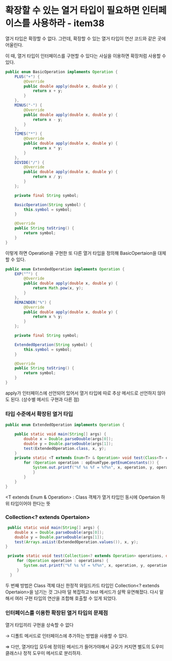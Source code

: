 # 확장할 수 있는 열거 타입이 필요하면 인터페이스를 사용하라 - item38

열거 타입은 확장할 수 없다. 그런데, 확장할 수 있는 열거 타입이 연산 코드와 같은 곳에 어울린다.

이 때, 열거 타입이 인터페이스를 구현할 수 있다는 사실을 이용하면 확장처럼 사용할 수 있다.

```java
public enum BasicOperation implements Operation {
    PLUS("+") {
        @Override
        public double apply(double x, double y) {
            return x + y;
        }
    },
    MINUS("-") {
        @Override
        public double apply(double x, double y) {
            return x - y;
        }
    },
    TIMES("*") {
        @Override
        public double apply(double x, double y) {
            return x * y;
        }
    },
    DIVIDE("/") {
        @Override
        public double apply(double x, double y) {
            return x / y;
        }
    };

    private final String symbol;

    BasicOperation(String symbol) {
        this.symbol = symbol;
    }

    @Override
    public String toString() {
        return symbol;
    }
}
```

이렇게 하면 Operation을 구현한 또 다른 열거 타입을 정의해 BasicOpertaion을 대체할 수 있다.

```java
public enum ExtendedOperation implements Operation {
    EXP("^") {
        @Override
        public double apply(double x, double y) {
            return Math.pow(x, y);
        }
    },
    REMAINDER("%") {
        @Override
        public double apply(double x, double y) {
            return x % y;
        }
    };

    private final String symbol;

    ExtendedOperation(String symbol) {
        this.symbol = symbol;
    }

    @Override
    public String toString() {
        return symbol;
    }
}
```

apply가 인터페이스에 선언되어 있어서 열거 타입에 따로 추상 메서드로 선언하지 않아도 된다. (상수별 메서드 구현과 다른 점)

### 타입 수준에서 확장된 열거 타입

```java
public enum ExtendedOperation implements Operation {

    public static void main(String[] args) {
        double x = Double.parseDouble(args[0]);
        double y = Double.parseDouble(args[1]);
        test(ExtendedOperation.class, x, y);
    }
    private static <T extends Enum<T> & Operation> void test(Class<T> opEnumType, double x, double y) {
        for (Operation operation : opEnumType.getEnumConstants()) {
            System.out.printf("%f %s %f = %f%n", x, operation, y, operation.apply(x, y));
	        }
	    }
	}
}
```

<T extends Enum<T> & Operation> : Class 객체가 열거 타입인 동시에 Opertaion 하위 타입이어야 한다는 뜻

### Collection<? extends Opertaion>

```java
 public static void main(String[] args) {
    double x = Double.parseDouble(args[0]);
    double y = Double.parseDouble(args[1]);
    test(Arrays.asList(ExtendedOperation.values()), x, y);
}

 private static void test(Collection<? extends Operation> operations, double x, double y) {
     for (Operation operation : operations) {
        System.out.printf("%f %s %f = %f%n", x, operation, y, operation.apply(x, y));
     }
  }
```

두 번째 방법은 Class 객체 대신 한정적 와일드카드 타입인 Collection<? extends Opertaion>을 넘기는 것
그나마 덜 복잡하고 test 메서드가 살짝 유연해졌다. 다시 말해서 여러 구현 타입의 연산을 조합해 호출할 수 있게 되었다.

### **인터페이스를 이용한 확장된 열거 타입의 문제점**

열거 타입끼리 구현을 상속할 수 없다

→ 디폴트 메서드로 인터페이스에 추가하는 방법을 사용할 수 있다.

⇒ 다만, 열거타입 모두에 정의된 메서드가 들어가야해서 규모가 커지면 별도의 도우미 클래스나 정적 도우미 메서드로 분리하자.
